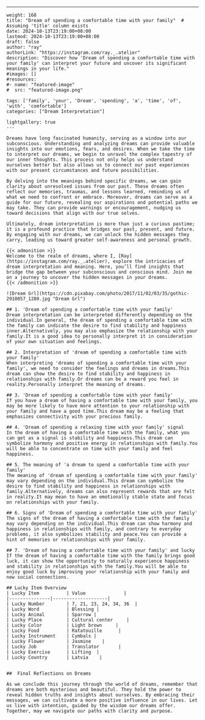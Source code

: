 ---
    weight: 168
    title: "Dream of spending a comfortable time with your family"  # Assuming 'title' column exists
    date: 2024-10-13T23:19:00+08:00
    lastmod: 2024-10-13T23:19:00+08:00
    draft: false
    author: "ray"
    authorLink: "https://instagram.com/ray._.atelier"
    description: "Discover how 'Dream of spending a comfortable time with your family' can interpret your future and uncover its significant meanings in your life."
    #images: []
    #resources:
    #- name: "featured-image"
    #  src: "featured-image.png"
    
    tags: ['family', 'your', 'Dream', 'spending', 'a', 'time', 'of', 'with', 'comfortable']
    categories: ["Dream Interpretation"]
    
    lightgallery: true
    ---
    
    Dreams have long fascinated humanity, serving as a window into our subconscious. Understanding and analyzing dreams can provide valuable insights into our emotions, fears, and desires. When we take the time to interpret our dreams, we begin to unravel the complex tapestry of our inner thoughts. This process not only helps us understand ourselves better but also allows us to connect our past experiences with our present circumstances and future possibilities.
    
    By delving into the meanings behind specific dreams, we can gain clarity about unresolved issues from our past. These dreams often reflect our memories, traumas, and lessons learned, reminding us of what we need to confront or embrace. Moreover, dreams can serve as a guide for our future, revealing our aspirations and potential paths we may take. They can provide warnings or encouragement, nudging us toward decisions that align with our true selves.
    
    Ultimately, dream interpretation is more than just a curious pastime; it is a profound practice that bridges our past, present, and future. By engaging with our dreams, we can unlock the hidden messages they carry, leading us toward greater self-awareness and personal growth.
    
    {{< admonition >}}
    Welcome to the realm of dreams, where I, [Ray](https://instagram.com/ray._.atelier), explore the intricacies of dream interpretation and meaning. Here, you’ll find insights that bridge the gap between your subconscious and conscious mind. Join me on a journey to uncover the hidden messages in your dreams.
    {{< /admonition >}}
    
    ![Dream Grl](https://cdn.pixabay.com/photo/2017/11/02/03/35/gothic-2910057_1280.jpg "Dream Grl")
    
    ## 1. 'Dream of spending a comfortable time with your family'
    Dream interpretation can be interpreted differently depending on the individual.In general, the dream of spending a comfortable time with the family can indicate the desire to find stability and happiness inner.Alternatively, you may also emphasize the relationship with your family.It is a good idea to personally interpret it in consideration of your own situation and feelings.
    
    ## 2. Interpretation of 'dream of spending a comfortable time with your family'
    When interpreting 'dreams of spending a comfortable time with your family', we need to consider the feelings and dreams in dreams.This dream can show the desire to find stability and happiness in relationships with family.Or dreams can be a reward you feel in reality.Personally interpret the meaning of dreams.
    
    ## 3. 'Dream of spending a comfortable time with your family'
    If you have a dream of having a comfortable time with your family, you may be more likely to have more attention to your relationship with your family and have a good time.This dream may be a feeling that emphasizes connectivity with your precious family.
    
    ## 4. 'Dream of spending a relaxing time with your family' signal
    In the dream of having a comfortable time with the family, what you can get as a signal is stability and happiness.This dream can symbolize harmony and positive energy in relationships with family.You will be able to concentrate on time with your family and feel happiness.
    
    ## 5. The meaning of 'a dream to spend a comfortable time with your family'
    The meaning of 'dream of spending a comfortable time with your family' may vary depending on the individual.This dream can symbolize the desire to find stability and happiness in relationships with family.Alternatively, dreams can also represent rewards that are felt in reality.It may mean to have an emotionally stable state and focus on relationships with your family.
    
    ## 6. Signs of 'Dream of spending a comfortable time with your family'
    The signs of the dream of having a comfortable time with the family may vary depending on the individual.This dream can show harmony and happiness in relationships with family, and contrary to everyday problems, it also symbolizes stability and peace.You can provide a hint of memories or relationships with your family.
    
    ## 7. 'Dream of having a comfortable time with your family' and lucky
    If the dream of having a comfortable time with the family brings good luck, it can show the opportunity to naturally experience happiness and stability in relationships with the family.You will be able to enjoy good luck by improving your relationship with your family and new social connections.
    
    ## Lucky Item Overview
    | Lucky Item          | Value              |
    |---------------|--------------------|
    | Lucky Number        | 7, 21, 23, 24, 34, 36  |
    | Lucky Word          | Blessing |
    | Lucky Animal        | Sparrow |
    | Lucky Place         | Cultural center     |
    | Lucky Color         | Light brown     |
    | Lucky Food          | Ratatouille      |
    | Lucky Instrument    | Cymbals |
    | Lucky Flower        | Jasmine    |
    | Lucky Job           | Translator       |
    | Lucky Exercise      | Lifting  |
    | Lucky Country       | Latvia    |
    
    
    ##  Final Reflections on Dreams
    
    As we conclude this journey through the world of dreams, remember that dreams are both mysterious and beautiful. They hold the power to reveal hidden truths and insights about ourselves. By embracing their messages, we can cultivate a more positive influence in our lives. Let us live with intention, guided by the wisdom our dreams offer. Together, may we navigate our paths with clarity and purpose.
    